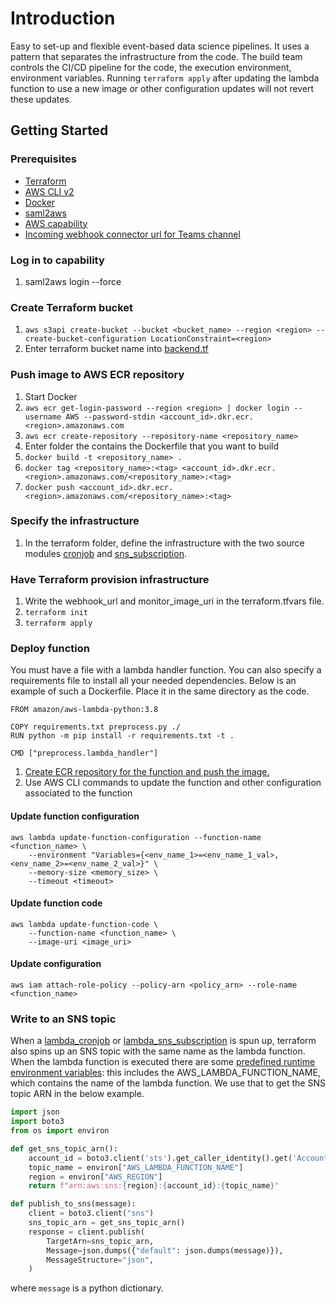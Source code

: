 # Introduction

Easy to set-up and flexible event-based data science pipelines. It uses a
pattern that separates the infrastructure from the code. The build team controls
the CI/CD pipeline for the code, the execution environment, environment
variables. Running `terraform apply` after updating the lambda function to use a
new image or other configuration updates will not revert these updates.

## Getting Started

### Prerequisites

- [Terraform](https://www.terraform.io/downloads.html)
- [AWS CLI v2](https://docs.aws.amazon.com/cli/latest/userguide/install-cliv2-windows.html)
- [Docker](https://www.docker.com/products/docker-desktop)
- [saml2aws](https://wiki.dfds.cloud/en/playbooks/getting-started/prereqs-win)
- [AWS capability](https://build.dfds.cloud/capabilities)
- [Incoming webhook connector url for Teams channel](https://docs.microsoft.com/en-us/microsoftteams/platform/webhooks-and-connectors/how-to/add-incoming-webhook)

### Log in to capability

1. saml2aws login --force

### Create Terraform bucket

1. `aws s3api create-bucket --bucket <bucket_name> --region <region> --create-bucket-configuration LocationConstraint=<region>`
2. Enter terraform bucket name into [backend.tf](terraform/backend.tf)

### Push image to AWS ECR repository

1. Start Docker
2. `aws ecr get-login-password --region <region> | docker login --username AWS --password-stdin <account_id>.dkr.ecr.<region>.amazonaws.com`
3. `aws ecr create-repository --repository-name <repository_name>`
4. Enter folder the contains the Dockerfile that you want to build
5. `docker build -t <repository_name> .`
6. `docker tag <repository_name>:<tag> <account_id>.dkr.ecr.<region>.amazonaws.com/<repository_name>:<tag>`
7. `docker push <account_id>.dkr.ecr.<region>.amazonaws.com/<repository_name>:<tag>`

### Specify the infrastructure

1. In the terraform folder, define the infrastructure with the two source
   modules
   [cronjob](https://github.com/dfds-data/terraform-modules/tree/main/modules/lambda_cronjob)
   and
   [sns_subscription](https://github.com/dfds-data/terraform-modules/tree/main/modules/lambda_sns_subscription).

### Have Terraform provision infrastructure

1. Write the webhook_url and monitor_image_uri in the terraform.tfvars file.
2. `terraform init`
3. `terraform apply`

### Deploy function

You must have a file with a lambda handler function. You can also specify a
requirements file to install all your needed dependencies. Below is an example
of such a Dockerfile. Place it in the same directory as the code.

```docker
FROM amazon/aws-lambda-python:3.8

COPY requirements.txt preprocess.py ./
RUN python -m pip install -r requirements.txt -t .

CMD ["preprocess.lambda_handler"]
```

1. [Create ECR repository for the function and push the image.](#push-image-to-aws-ecr-repository)
2. Use AWS CLI commands to update the function and other configuration
   associated to the function

#### Update function configuration

```aws
aws lambda update-function-configuration --function-name <function_name> \
    --environment "Variables={<env_name_1>=<env_name_1_val>, <env_name_2>=<env_name_2_val>}" \
    --memory-size <memory_size> \
    --timeout <timeout>
```

#### Update function code

```aws
aws lambda update-function-code \
    --function-name <function_name> \
    --image-uri <image_uri>
```

#### Update configuration

```aws
aws iam attach-role-policy --policy-arn <policy_arn> --role-name <function_name>
```

### Write to an SNS topic

When a
[lambda_cronjob](https://github.com/dfds-data/terraform-modules/tree/main/modules/lambda_cronjob)
or
[lambda_sns_subscription](https://github.com/dfds-data/terraform-modules/tree/main/modules/lambda_sns_subscription)
is spun up, terraform also spins up an SNS topic with the same name as the
lambda function. When the lambda function is executed there are some
[predefined runtime environment variables](https://docs.aws.amazon.com/lambda/latest/dg/configuration-envvars.html):
this includes the AWS_LAMBDA_FUNCTION_NAME, which contains the name of the
lambda function. We use that to get the SNS topic ARN in the below example.

```python
import json
import boto3
from os import environ

def get_sns_topic_arn():
    account_id = boto3.client('sts').get_caller_identity().get('Account')
    topic_name = environ["AWS_LAMBDA_FUNCTION_NAME"]
    region = environ["AWS_REGION"]
    return f"arn:aws:sns:{region}:{account_id}:{topic_name}"

def publish_to_sns(message):
    client = boto3.client("sns")
    sns_topic_arn = get_sns_topic_arn()
    response = client.publish(
        TargetArn=sns_topic_arn,
        Message=json.dumps({"default": json.dumps(message)}),
        MessageStructure="json",
    )
```

where `message` is a python dictionary.
